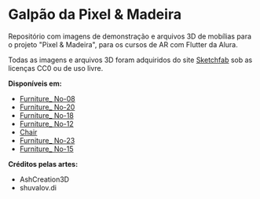 # Galpão da Pixel & Madeira

Repositório com imagens de demonstração e arquivos 3D de mobílias para o projeto "Pixel & Madeira", para os cursos de AR com Flutter da Alura.

Todas as imagens e arquivos 3D foram adquiridos do site [Sketchfab](https://sketchfab.com/) sob as licenças CC0 ou de uso livre.

**Disponíveis em:**
- [Furniture_ No-08](https://sketchfab.com/3d-models/furniture--no-08-c59a5462dddf4f4aac120650b5e56ff6)
- [Furniture_ No-20](https://sketchfab.com/3d-models/furniture--no-20-7236c563e0054f929f6bd9d93663524d)
- [Furniture_ No-18](https://sketchfab.com/3d-models/furniture--no-18-561c7f59c9634b5aa857f7e73e88abe6)
- [Furniture_ No-12](https://sketchfab.com/3d-models/furniture--no-12-7d5cce61abf748918cfd4043574e9ac2)
- [Chair](https://sketchfab.com/3d-models/chair-02f920ac307b47dda8d6fa14e5fe1da5)
- [Furniture_ No-23](https://sketchfab.com/3d-models/furniture--no-23-ced92759aaf24837950d7e7c458248cf)
- [Furniture_ No-15](https://sketchfab.com/3d-models/furniture--no-15-f11c4a7078124e01870f894c49a041e0)

**Créditos pelas artes:**
- AshCreation3D
- shuvalov.di